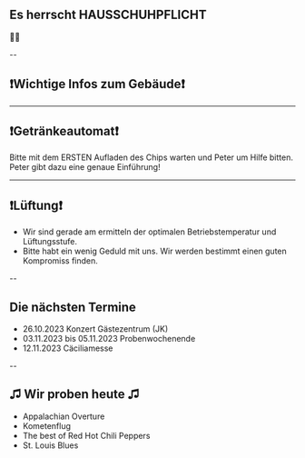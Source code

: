## Es herrscht HAUSSCHUHPFLICHT 
👟👟

--

## ❗Wichtige Infos zum Gebäude❗

---

## ❗Getränkeautomat❗

Bitte mit dem ERSTEN Aufladen des Chips warten und Peter um Hilfe bitten. Peter gibt dazu eine genaue Einführung!

---

## ❗Lüftung❗
* Wir sind gerade am ermitteln der optimalen Betriebstemperatur und Lüftungsstufe.
* Bitte habt ein wenig Geduld mit uns. Wir werden bestimmt einen guten Kompromiss finden.

--

## Die nächsten Termine

* 26.10.2023 Konzert Gästezentrum (JK)  
* 03.11.2023 bis 05.11.2023 Probenwochenende  
* 12.11.2023 Cäciliamesse  

--

## ♫ Wir proben heute ♫

* Appalachian Overture
* Kometenflug
* The best of Red Hot Chili Peppers
* St. Louis Blues

